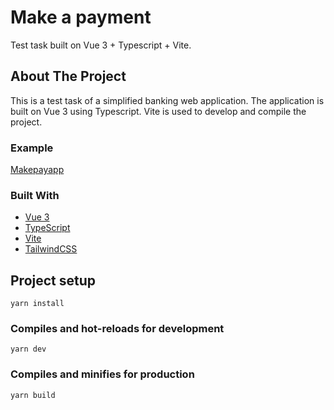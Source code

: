 # Make a payment

Test task built on Vue 3 + Typescript + Vite.

## About The Project

This is a test task of a simplified banking web application. The application is built on Vue 3 using Typescript. Vite is used to develop and compile the project.

### Example

<a href="https://makepayapp.netlify.app/" target="_blank">Makepayapp</a>

### Built With

- <a href="https://vuejs.org/" target="_blank">Vue 3</a>
- <a href="https://www.typescriptlang.org/" target="_blank">TypeScript</a>
- <a href="https://vitejs.dev/" target="_blank">Vite</a>
- <a href="https://tailwindcss.com/" target="_blank">TailwindCSS</a>

## Project setup

```
yarn install
```

### Compiles and hot-reloads for development

```
yarn dev
```

### Compiles and minifies for production

```
yarn build
```
